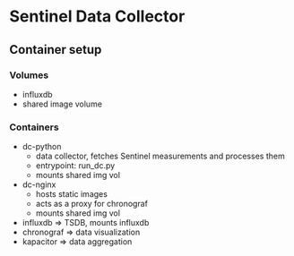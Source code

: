# Sentinel Data Collector

## Container setup

### Volumes
  - influxdb
  - shared image volume

### Containers
  - dc-python 
    - data collector, fetches Sentinel measurements and processes them
    - entrypoint: run_dc.py
    - mounts shared img vol
  - dc-nginx
    - hosts static images
    - acts as a proxy for chronograf
    - mounts shared img vol
  - influxdb => TSDB, mounts influxdb
  - chronograf => data visualization
  - kapacitor => data aggregation
  
    
